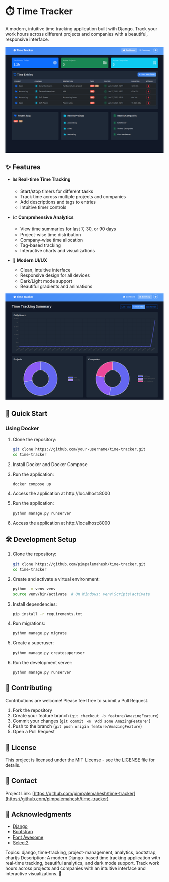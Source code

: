 # ⏱️ Time Tracker

A modern, intuitive time tracking application built with Django. Track your work hours across different projects and companies with a beautiful, responsive interface.

![Dashboard Preview](docs/images/dashboard.png)

## ✨ Features

- **📊 Real-time Time Tracking**
  - Start/stop timers for different tasks
  - Track time across multiple projects and companies
  - Add descriptions and tags to entries
  - Intuitive timer controls

- **📈 Comprehensive Analytics**
  - View time summaries for last 7, 30, or 90 days
  - Project-wise time distribution
  - Company-wise time allocation
  - Tag-based tracking
  - Interactive charts and visualizations

- **🎨 Modern UI/UX**
  - Clean, intuitive interface
  - Responsive design for all devices
  - Dark/Light mode support
  - Beautiful gradients and animations

![Summary View](docs/images/summary.png)

## 🚀 Quick Start

### Using Docker

1. Clone the repository:
   ```bash
   git clone https://github.com/your-username/time-tracker.git
   cd time-tracker
   ```

2. Install Docker and Docker Compose

3. Run the application:
   ```bash
   docker compose up
   ```

4. Access the application at http://localhost:8000

5. Run the application:
   ```bash
   python manage.py runserver
   ```

6. Access the application at http://localhost:8000


## 🛠️ Development Setup

1. Clone the repository:
   ```bash
   git clone https://github.com/pimpalemahesh/time-tracker.git
   cd time-tracker
   ```

2. Create and activate a virtual environment:
   ```bash
   python -m venv venv
   source venv/bin/activate  # On Windows: venv\Scripts\activate
   ```

3. Install dependencies:
   ```bash
   pip install -r requirements.txt
   ```

4. Run migrations:
   ```bash
   python manage.py migrate
   ```

5. Create a superuser:
   ```bash
   python manage.py createsuperuser
   ```

6. Run the development server:
   ```bash
   python manage.py runserver
   ```

## 🤝 Contributing

Contributions are welcome! Please feel free to submit a Pull Request.

1. Fork the repository
2. Create your feature branch (`git checkout -b feature/AmazingFeature`)
3. Commit your changes (`git commit -m 'Add some AmazingFeature'`)
4. Push to the branch (`git push origin feature/AmazingFeature`)
5. Open a Pull Request

## 📝 License

This project is licensed under the MIT License - see the [LICENSE](LICENSE) file for details.

## 📧 Contact

Project Link: [https://github.com/pimpalemahesh/time-tracker](https://github.com/pimpalemahesh/time-tracker)

## 🙏 Acknowledgments

* [Django](https://www.djangoproject.com/)
* [Bootstrap](https://getbootstrap.com)
* [Font Awesome](https://fontawesome.com)
* [Select2](https://select2.org/)

Topics: django, time-tracking, project-management, analytics, bootstrap, chartjs
Description: A modern Django-based time tracking application with real-time tracking, beautiful analytics, and dark mode support. Track work hours across projects and companies with an intuitive interface and interactive visualizations. 🚀

